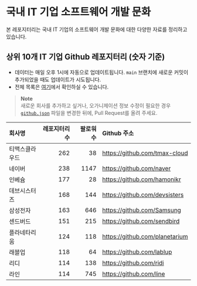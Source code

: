 # 국내 IT 기업 소프트웨어 개발 문화
본 레포지터리는 국내 IT 기업의 소프트웨어 개발 문화에 대한 다양한 자료를 정리하고 있습니다.

## 상위 10개 IT 기업 Github 레포지터리 (숫자 기준)

- 데이터는 매일 오후 1시에 자동으로 업데이트됩니다. `main` 브랜치에 새로운 커밋이 추가되었을 때도 업데이트가 시도됩니다.
- 전체 목록은 [여기](./github.md)에서 확인하실 수 있습니다.

> **Note**<br />
> 새로운 회사를 추가하고 싶거나, 오가니제이션 정보 수정이 필요한 경우 [`github.json`](./github.json) 파일을 변경한 뒤에, Pull Request를 올려 주세요.

<!-- MARKDOWN_TABLE(GITHUB): START -->

| **회사명** | **레포지터리 수** | **팔로워 수** | **Github 주소** |
|:---|---:|---:|:---|
| 티맥스클라우드 | 262 | 38 | https://github.com/tmax-cloud |
| 네이버 | 238 | 1147 | https://github.com/naver |
| 인베슘 | 177 | 28 | https://github.com/hamonikr |
| 데브시스터즈 | 168 | 144 | https://github.com/devsisters |
| 삼성전자 | 163 | 646 | https://github.com/Samsung |
| 센드버드 | 151 | 215 | https://github.com/sendbird |
| 플라네타리움 | 124 | 118 | https://github.com/planetarium |
| 래블업 | 118 | 64 | https://github.com/lablup |
| 리디 | 114 | 138 | https://github.com/ridi |
| 라인 | 114 | 745 | https://github.com/line |

<!-- MARKDOWN_TABLE(GITHUB): END -->

